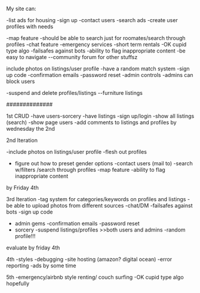 My site can:

-list ads for housing
-sign up
-contact users
-search ads
-create user profiles with needs

-map feature
-should be able to search just for roomates/search through profiles
-chat feature
-emergency services
-short term rentals
-OK cupid type algo
-failsafes against bots
-ability to flag inappropriate content
-be easy to navigate
--community forum for other stuffsz

include photos on listings/user profile
-have a random match system
-sign up code
-confirmation emails
-password reset
-admin controls
-admins can block users

-suspend and delete profiles/listings
--furniture listings


##############

1st
CRUD
-have users-sorcery
-have listings
-sign up/login
-show all listings
(search)
-show page users
-add comments to listings and profiles
by wednesday the 2nd

2nd Iteration

-include photos on listings/user profile
-flesh out profiles
- figure out how to preset gender options
-contact users (mail to)
-search w/filters /search through profiles
-map feature
-ability to flag inappropriate content

by Friday 4th


3rd Iteration
-tag system for categories/keywords on profiles and listings
-be able to upload photos from different sources
-chat/DM
-failsafes against bots
-sign up code
* admin gems
-confirmation emails
-password reset
* sorcery
-suspend listings/profiles >>both users and admins
-random profile!!!

evaluate by friday 4th


4th
-styles
-debugging
-site hosting (amazon? digital ocean)
-error reporting
-ads
by some time


5th
-emergency/airbnb style renting/ couch surfing
-OK cupid type algo
hopefully
